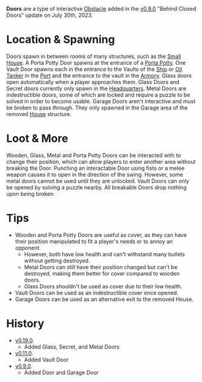 **Doors** are a type of interactive [Obstacle](/obstacles) added in the [v0.9.0](https://github.com/HasangerGames/suroi/releases/tag/v0.9.0) "Behind Closed Doors" update on July 30th, 2023.

# Location & Spawning

Doors spawn in between rooms of many structures, such as the [Small House](/buildings/small_house). A Porta Potty Door spawns at the entrance of a [Porta Potty](/buildings/porta_potty). One Vault Door spawns each in the entrance to the Vaults of the [Ship](/buildings/ship) or [Oil Tanker](/buildings/oil_tanker) in the [Port](/buildings/port) and the entrance to the vault in the [Armory](/buildings/armory). Glass doors open automatically when a player approaches them. Glass Doors and Secret doors currently only spawn in the [Headquarters](/buildings/headquarters_meta). Metal Doors are indestructible doors, some of which are locked and require a puzzle to be solved in order to become usable. Garage Doors aren't interactive and must be broken to pass through. They only spawned in the Garage area of the removed [House](/buildings/house) structure.

# Loot & More

Wooden, Glass, Metal and Porta Potty Doors can be interacted with to change their position, which can allow players to enter another area without breaking the Door. Punching an interactable Door using fists or a melee weapon causes it to open in the direction of the swing. However, some metal doors cannot be used until they are unlocked. Vault Doors can only be opened by solving a puzzle nearby. All breakable Doors drop nothing upon being broken.

# Tips

- Wooden and Porta Potty Doors are useful as cover, as they can have their position manipulated to fit a player's needs or to annoy an opponent.
  - However, both have low health and can't withstand many bullets without getting destroyed.
  - Metal Doors can still have their position changed but can't be destroyed, making them better for cover compared to wooden doors.
  - Glass Doors shouldn't be used as cover due to their low health.
- Vault Doors can be used as an indestructible cover once opened.
- Garage Doors can be used as an alternative exit to the removed House.

# History

- [v0.19.0](https://github.com/HasangerGames/suroi/releases/tag/v0.19.0).
  - Added Glass, Secret, and Metal Doors
- [v0.11.0](https://github.com/HasangerGames/suroi/releases/tag/v0.11.0).
  - Added Vault Door
- [v0.9.0](https://github.com/HasangerGames/suroi/releases/tag/v0.9.0).
  - Added Door and Garage Door